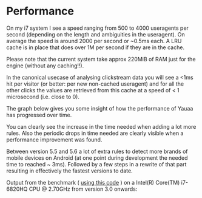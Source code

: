 Performance
===========
On my i7 system I see a speed ranging from 500 to 4000 useragents per second (depending on the length and ambiguities in the useragent).
On average the speed is around 2000 per second or ~0.5ms each.
A LRU cache is in place that does over 1M per second if they are in the cache.

Please note that the current system take approx 220MiB of RAM just for the engine (without any caching!!).

In the canonical usecase of analysing clickstream data you will see a <1ms hit per visitor (or better: per new non-cached useragent)
and for all the other clicks the values are retrieved from this cache at a speed of < 1 microsecond (i.e. close to 0).

The graph below gives you some insight of how the performance of Yauaa has progressed over time.

You can clearly see the increase in the time needed when adding a lot more rules.
Also the periodic drops in time needed are clearly visible when a performance improvement was found.

Between version 5.5 and 5.6 a lot of extra rules to detect more brands of mobile devices on Android (at one point during development the needed time to reached ~ 3ms).
Followed by a few steps in a rewrite of that part resulting in effectively the fastest versions to date.

Output from the benchmark ( [using this code](https://github.com/nielsbasjes/yauaa/blob/master/benchmarks/src/test/java/nl/basjes/parse/useragent/benchmarks/RunBenchmarks.java) ) on a Intel(R) Core(TM) i7-6820HQ CPU @ 2.70GHz from version 3.0 onwards:

<div id="curve_chart" style="height: 1000px"></div>
<script type="text/javascript" src="https://www.gstatic.com/charts/loader.js"></script>
<script type="text/javascript" src="PerformanceGraph.js"></script>
<script type="text/javascript" >google.charts.load('current', {'packages':['corechart']});
google.charts.setOnLoadCallback(drawChart);
</script>
